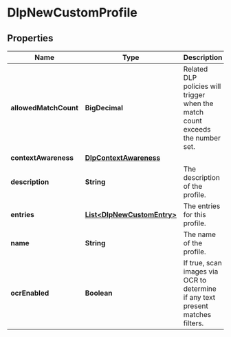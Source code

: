 

# DlpNewCustomProfile


## Properties

| Name | Type | Description | Notes |
|------------ | ------------- | ------------- | -------------|
|**allowedMatchCount** | **BigDecimal** | Related DLP policies will trigger when the match count exceeds the number set. |  [optional] |
|**contextAwareness** | [**DlpContextAwareness**](DlpContextAwareness.md) |  |  [optional] |
|**description** | **String** | The description of the profile. |  [optional] |
|**entries** | [**List&lt;DlpNewCustomEntry&gt;**](DlpNewCustomEntry.md) | The entries for this profile. |  [optional] |
|**name** | **String** | The name of the profile. |  [optional] |
|**ocrEnabled** | **Boolean** | If true, scan images via OCR to determine if any text present matches filters. |  [optional] |



